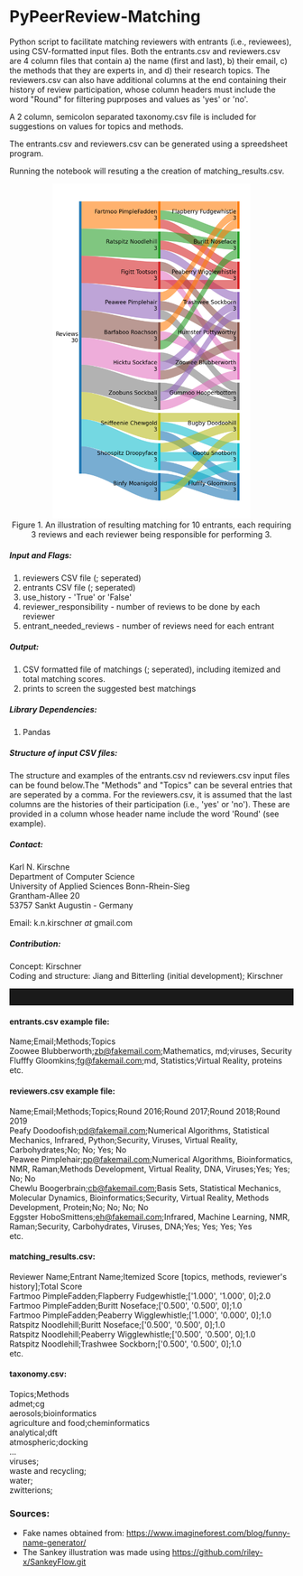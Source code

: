 # PyPeerReview-Matching

Python script to facilitate matching reviewers with entrants (i.e., reviewees), using CSV-formatted input files. Both the entrants.csv and reviewers.csv are 4 column files that contain a) the name (first and last), b) their email, c) the methods that they are experts in, and d) their research topics. The reviewers.csv can also have additional columns at the end containing their history of review participation, whose column headers must include the word "Round" for filtering puprposes and values as 'yes' or 'no'.

A 2 column, semicolon separated taxonomy.csv file is included for suggestions on values for topics and methods.

The entrants.csv and reviewers.csv can be generated using a spreedsheet program.

Running the notebook will resuting a the creation of matching_results.csv.

<p align="center">
  <img src="sankey.png" width="350" title="hover text"><br>
  Figure 1. An illustration of resulting matching for 10 entrants, each requiring<br>3 reviews and each reviewer being responsible for performing 3.
</p>

##### Input and Flags:
1) reviewers CSV file (; seperated)
2) entrants CSV file (; seperated)
3) use_history - 'True' or 'False'
4) reviewer_responsibility - number of reviews to be done by each reviewer
5) entrant_needed_reviews - number of reviews need for each entrant

##### Output:
1) CSV formatted file of matchings (; seperated), including itemized and total matching scores.
2) prints to screen the suggested best matchings

##### Library Dependencies:
1) Pandas

##### Structure of input CSV files:
The structure and examples of the entrants.csv nd reviewers.csv input files can be found below.The "Methods" and "Topics" can be several entries that are seperated by a comma. For the reviewers.csv, it is assumed that the last columns are the histories of their participation (i.e., 'yes' or 'no'). These are provided in a column whose header name include the word 'Round' (see example).

##### Contact:
Karl N. Kirschne<br>
Department of Computer Science<br>
University of Applied Sciences Bonn-Rhein-Sieg<br>
Grantham-Allee 20<br>
53757 Sankt Augustin - Germany<br>

Email: k.n.kirschner _at_ gmail.com

##### Contribution:
Concept: Kirschner<br>
Coding and structure: Jiang and Bitterling (initial development); Kirschner

<hr style="height:30px"> 

#### entrants.csv example file:
Name;Email;Methods;Topics<br>
Zoowee Blubberworth;zb@fakemail.com;Mathematics, md;viruses, Security<br>
Flufffy Gloomkins;fg@fakemail.com;md, Statistics;Virtual Reality, proteins<br>
etc.

#### reviewers.csv example file:
Name;Email;Methods;Topics;Round 2016;Round  2017;Round  2018;Round  2019<br>
Peafy Doodoofish;pd@fakemail.com;Numerical Algorithms, Statistical Mechanics, Infrared, Python;Security, Viruses, Virtual Reality, Carbohydrates;No; No; Yes; No<br>
Peawee Pimplehair;pp@fakemail.com;Numerical Algorithms, Bioinformatics, NMR, Raman;Methods Development, Virtual Reality, DNA, Viruses;Yes; Yes; No; No<br>
Chewlu Boogerbrain;cb@fakemail.com;Basis Sets, Statistical Mechanics, Molecular Dynamics, Bioinformatics;Security, Virtual Reality, Methods Development, Protein;No; No; No; No<br>
Eggster HoboSmittens;eh@fakemail.com;Infrared, Machine Learning, NMR, Raman;Security, Carbohydrates, Viruses, DNA;Yes; Yes; Yes; Yes<br>
etc.

#### matching_results.csv:
Reviewer Name;Entrant Name;Itemized Score [topics, methods, reviewer's history];Total Score<br>
Fartmoo PimpleFadden;Flapberry Fudgewhistle;['1.000', '1.000', 0];2.0<br>
Fartmoo PimpleFadden;Buritt Noseface;['0.500', '0.500', 0];1.0<br>
Fartmoo PimpleFadden;Peaberry Wigglewhistle;['1.000', '0.000', 0];1.0<br>
Ratspitz Noodlehill;Buritt Noseface;['0.500', '0.500', 0];1.0<br>
Ratspitz Noodlehill;Peaberry Wigglewhistle;['0.500', '0.500', 0];1.0<br>
Ratspitz Noodlehill;Trashwee Sockborn;['0.500', '0.500', 0];1.0<br>
etc.

#### taxonomy.csv:
Topics;Methods<br>
admet;cg<br>
aerosols;bioinformatics<br>
agriculture and food;cheminformatics<br>
analytical;dft<br>
atmospheric;docking<br>
...<br>
viruses;<br>
waste and recycling;<br>
water;<br>
zwitterions;<br>


### Sources:
- Fake names obtained from: https://www.imagineforest.com/blog/funny-name-generator/
- The Sankey illustration was made using https://github.com/riley-x/SankeyFlow.git
